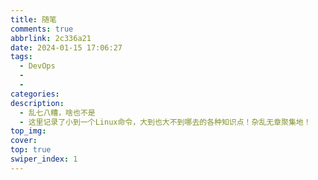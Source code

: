 ```yaml
---
title: 随笔
comments: true
abbrlink: 2c336a21
date: 2024-01-15 17:06:27
tags: 
  - DevOps
  - 
  - 
categories:
description: 
  - 乱七八糟，啥也不是
  - 这里记录了小到一个Linux命令，大到也大不到哪去的各种知识点！杂乱无章聚集地！
top_img:
cover:
top: true
swiper_index: 1
---
```

